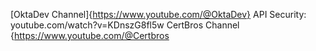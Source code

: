 [OktaDev Channel]{https://www.youtube.com/@OktaDev}
API Security: youtube.com/watch?v=KDnszG8fl5w
CertBros Channel {https://www.youtube.com/@Certbros
